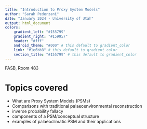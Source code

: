 ```yaml
---
title: "Introduction to Proxy System Models"
author: "Sarah Pederzani"
date: "January 2024 - University of Utah"
output: html_document
colors:
    gradient_left: "#155799"
    gradient_right: "#159957"
    header: "#fff"
    android_theme: "#000" # this default to gradient_color
    link: "#1e6bb8" # this default to gradient_color
    section_title: "#155799" # this default to gradient_color
---
```



FASB, Room 483

# Topics covered
- What are Proxy System Models (PSMs)
- Comparisons with traditional palaeoenvironmental reconstruction
- inverse probability fallacy
- components of a PSM/conceptual structure
- examples of palaeoclimatic PSM and their applications

